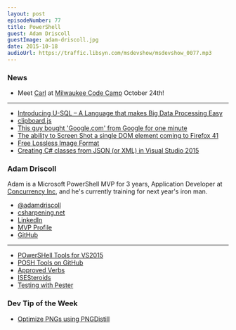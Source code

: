 ```yaml
---
layout: post
episodeNumber: 77
title: PowerShell
guest: Adam Driscoll
guestImage: adam-driscoll.jpg
date: 2015-10-18
audioUrl: https://traffic.libsyn.com/msdevshow/msdevshow_0077.mp3
---
```


### News

 - Meet [Carl](http://www.milwaukeecodecamp.com/Speaker/Details/8294b6f0-422b-4ffb-b919-b9ea8af1464a) at [Milwaukee Code Camp](http://www.milwaukeecodecamp.com/) October 24th!

-------------------------------------------

 - [Introducing U-SQL – A Language that makes Big Data Processing Easy](http://blogs.msdn.com/b/visualstudio/archive/2015/09/28/introducing-u-sql.aspx)
 - [clipboard.js](https://github.com/zenorocha/clipboard.js)
 - [This guy bought 'Google.com' from Google for one minute](http://finance.yahoo.com/news/guy-bought-google-com-google-230510405.html)
 - [The ability to Screen Shot a single DOM element coming to Firefox 41](https://hacks.mozilla.org/2015/09/trainspotting-firefox-41/)
 - [Free Lossless Image Format](http://flif.info/)
 - [Creating C\# classes from JSON (or XML) in Visual Studio 2015](http://visuallylocated.com/post/2015/10/05/Creating-C-classes-from-JSON-%28or-XML%29-in-Visual-Studio-2015.aspx)
 
### Adam Driscoll 

Adam is a Microsoft PowerShell MVP for 3 years, Application Developer at [Concurrency Inc](http://concurrency.com), and he's currently training for next year's iron man.

 - [@adamdriscoll](https://twitter.com/adamdriscoll)
 - [csharpening.net](http://csharpening.net/)
 - [LinkedIn](https://www.linkedin.com/in/adamrdriscoll)
 - [MVP Profile](https://mvp.microsoft.com/en-us/PublicProfile/4040089)
 - [GitHub](https://github.com/adamdriscoll)

-------------------------------------------

 - [POwerSHell Tools for VS2015](https://visualstudiogallery.msdn.microsoft.com/c9eb3ba8-0c59-4944-9a62-6eee37294597)
 - [POSH Tools on GitHub](https://github.com/adamdriscoll/poshtools)
 - [Approved Verbs](https://technet.microsoft.com/en-us/library/ms714428.aspx)
 - [ISESteroids](http://www.powertheshell.com/isesteroids/)
 - [Testing with Pester](https://github.com/pester/Pester)
 
### Dev Tip of the Week

 - [Optimize PNGs using PNGDistill](http://textslashplain.com/2015/06/16/optimize-pngs-with-pngdistill/)